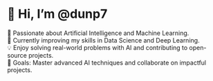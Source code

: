 # 👋 Hi, I’m @dunp7  

🌟 Passionate about Artificial Intelligence and Machine Learning.  
🌱 Currently improving my skills in Data Science and Deep Learning.  
💡 Enjoy solving real-world problems with AI and contributing to open-source projects.  
🎯 Goals: Master advanced AI techniques and collaborate on impactful projects.  





<!--
**dunp7/dunp7** is a ✨ _special_ ✨ repository because its `README.md` (this file) appears on your GitHub profile.

Here are some ideas to get you started:

- 🔭 I’m currently working on ...
- 🌱 I’m currently learning ...
- 👯 I’m looking to collaborate on ...
- 🤔 I’m looking for help with ...
- 💬 Ask me about ...
- 📫 How to reach me: ...
- 😄 Pronouns: ...
- ⚡ Fun fact: ...
-->
